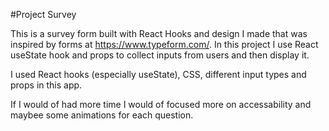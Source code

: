 #Project Survey

This is a survey form built with React Hooks and design I made that was inspired by forms at https://www.typeform.com/. In this project I use React useState hook and props to collect inputs from users and then display it.

I used React hooks (especially useState), CSS, different input types and props in this app.

If I would of had more time I would of focused more on accessability and maybee some animations for each question.
